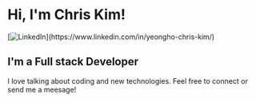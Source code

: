 # Hi, I'm Chris Kim!
[![LinkedIn](https://img.shields.io/badge/linkedin-%230077B5.svg?&style=for-the-badge&logo=linkedin&logoColor=white")](https://www.linkedin.com/in/yeongho-chris-kim/)
## I'm a Full stack Developer
I love talking about coding and new technologies.
Feel free to connect or send me a meesage!
